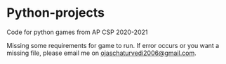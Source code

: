 # Python-projects
Code for python games from AP CSP 2020-2021

Missing some requirements for game to run. If error occurs or you want a missing file, please email me on ojaschaturvedi2006@gmail.com.
